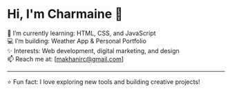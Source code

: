 # Hi, I'm Charmaine 👋  

🌱 I’m currently learning: HTML, CSS, and JavaScript  
💻 I’m building: Weather App & Personal Portfolio  
✨ Interests: Web development, digital marketing, and design  
📫 Reach me at: [makhanirc@gmail.com]  

---
⭐ Fun fact: I love exploring new tools and building creative projects!
